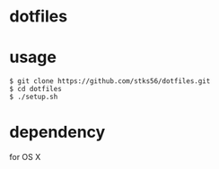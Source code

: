 # dotfiles

# usage
```
$ git clone https://github.com/stks56/dotfiles.git
$ cd dotfiles
$ ./setup.sh
```

# dependency
for OS X
